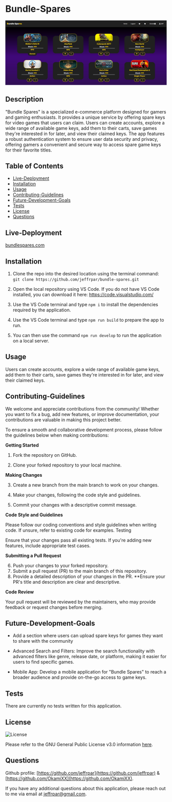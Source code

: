 # Bundle-Spares

![Screenshot](./assets/bundle-spares-screenshot.JPG)

## Description

"Bundle Spares" is a specialized e-commerce platform designed for gamers and gaming enthusiasts. It provides a unique service by offering spare keys for video games that users can claim. Users can create accounts, explore a wide range of available game keys, add them to their carts, save games they're interested in for later, and view their claimed keys. The app features a robust authentication system to ensure user data security and privacy, offering gamers a convenient and secure way to access spare game keys for their favorite titles.

## Table of Contents

- [Live-Deployment](#live-deployment)
- [Installation](#installation)
- [Usage](#usage)
- [Contributing-Guidelines](#contributing-guidelines)
- [Future-Development-Goals](#future-development-goals)
- [Tests](#tests)
- [License](#license)
- [Questions](#questions)

## Live-Deployment

[bundlespares.com](bundlespares.com)

## Installation

1. Clone the repo into the desired location using the terminal command: `git clone https://github.com/jeffrpar/bundle-spares.git`

2. Open the local repository using VS Code. If you do not have VS Code installed, you can download it here: https://code.visualstudio.com/

3. Use the VS Code terminal and type `npm i` to install the dependencies required by the application.

4. Use the VS Code terminal and type `npm run build` to prepare the app to run.

5. You can then use the command `npm run develop` to run the application on a local server.

## Usage

Users can create accounts, explore a wide range of available game keys, add them to their carts, save games they're interested in for later, and view their claimed keys.

## Contributing-Guidelines

We welcome and appreciate contributions from the community! Whether you want to fix a bug, add new features, or improve documentation, your contributions are valuable in making this project better.

To ensure a smooth and collaborative development process, please follow the guidelines below when making contributions:

**Getting Started**

1. Fork the repository on GitHub.

2. Clone your forked repository to your local machine.

**Making Changes**

3. Create a new branch from the main branch to work on your changes.

4. Make your changes, following the code style and guidelines.

5. Commit your changes with a descriptive commit message.

**Code Style and Guidelines**

Please follow our coding conventions and style guidelines when writing code. If unsure, refer to existing code for examples.
Testing

Ensure that your changes pass all existing tests. If you're adding new features, include appropriate test cases.

**Submitting a Pull Request**

6. Push your changes to your forked repository.
7. Submit a pull request (PR) to the main branch of this repository.
8. Provide a detailed description of your changes in the PR. **Ensure your PR's title and description are clear and descriptive.

**Code Review**

Your pull request will be reviewed by the maintainers, who may provide feedback or request changes before merging.

## Future-Development-Goals

- Add a section where users can upload spare keys for games they want to share with the community

- Advanced Search and Filters: Improve the search functionality with advanced filters like genre, release date, or platform, making it easier for users to find specific games.

- Mobile App: Develop a mobile application for "Bundle Spares" to reach a broader audience and provide on-the-go access to game keys.

## Tests

There are currently no tests written for this application.

## License

![License](https://img.shields.io/badge/License-GPLv3-blue.svg)

Please refer to the GNU General Public License v3.0 information [here](https://www.gnu.org/licenses/gpl-3.0.en.html#license-text).

## Questions

Github profile: [https://github.com/jeffrpar](https://github.com/jeffrpar) & [https://github.com/OkamiXX](https://github.com/OkamiXX).

If you have any additional questions about this application, please reach out to me via email at [jeffrpar@gmail.com](jeffrpar@gmail.com).